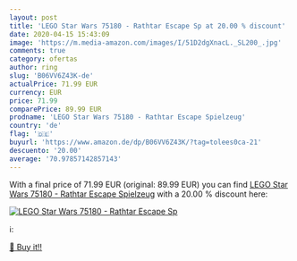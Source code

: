 ```yaml
---
layout: post
title: 'LEGO Star Wars 75180 - Rathtar Escape Sp at 20.00 % discount'
date: 2020-04-15 15:43:09
image: 'https://m.media-amazon.com/images/I/51D2dgXnacL._SL200_.jpg'
comments: true
category: ofertas
author: ring
slug: 'B06VV6Z43K-de'
actualPrice: 71.99 EUR
currency: EUR
price: 71.99
comparePrice: 89.99 EUR
prodname: 'LEGO Star Wars 75180 - Rathtar Escape Spielzeug'
country: 'de'
flag: '🇩🇪'
buyurl: 'https://www.amazon.de/dp/B06VV6Z43K/?tag=tolees0ca-21'
descuento: '20.00'
average: '70.97857142857143'
---
```


With a final price of 71.99 EUR (original: 89.99 EUR) you can find [LEGO Star Wars 75180 - Rathtar Escape Spielzeug](https://www.amazon.de/dp/B06VV6Z43K/?tag=tolees0ca-21) with a  20.00 % discount here:

[![LEGO Star Wars 75180 - Rathtar Escape Sp](https://m.media-amazon.com/images/I/51D2dgXnacL._SL200_.jpg)](https://www.amazon.de/dp/B06VV6Z43K/?tag=tolees0ca-21)

ℹ️:


[🛒 Buy it!!](https://www.amazon.de/dp/B06VV6Z43K/?tag=tolees0ca-21)
